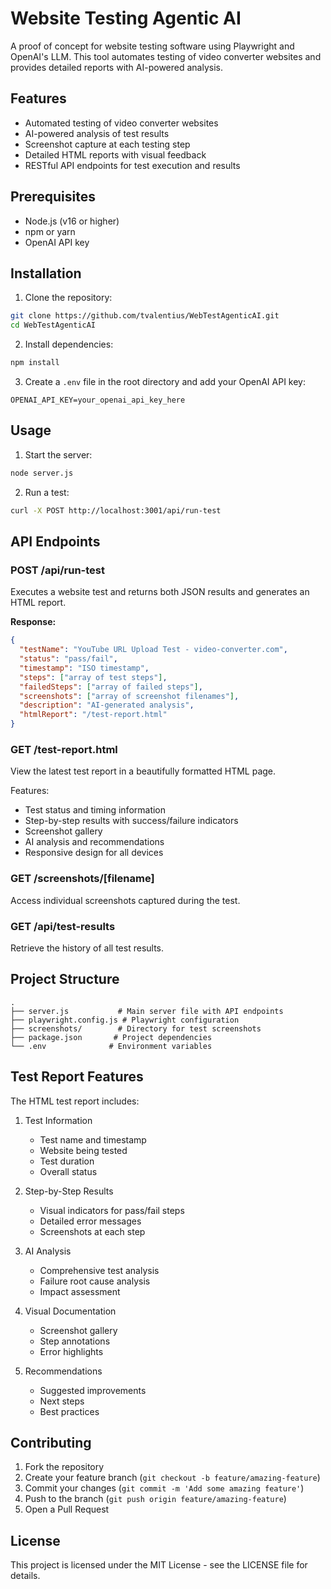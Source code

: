 # Website Testing Agentic AI

A proof of concept for website testing software using Playwright and OpenAI's LLM. This tool automates testing of video converter websites and provides detailed reports with AI-powered analysis.

## Features

- Automated testing of video converter websites
- AI-powered analysis of test results
- Screenshot capture at each testing step
- Detailed HTML reports with visual feedback
- RESTful API endpoints for test execution and results

## Prerequisites

- Node.js (v16 or higher)
- npm or yarn
- OpenAI API key

## Installation

1. Clone the repository:
```bash
git clone https://github.com/tvalentius/WebTestAgenticAI.git
cd WebTestAgenticAI
```

2. Install dependencies:
```bash
npm install
```

3. Create a `.env` file in the root directory and add your OpenAI API key:
```env
OPENAI_API_KEY=your_openai_api_key_here
```

## Usage

1. Start the server:
```bash
node server.js
```

2. Run a test:
```bash
curl -X POST http://localhost:3001/api/run-test
```

## API Endpoints

### POST /api/run-test
Executes a website test and returns both JSON results and generates an HTML report.

**Response:**
```json
{
  "testName": "YouTube URL Upload Test - video-converter.com",
  "status": "pass/fail",
  "timestamp": "ISO timestamp",
  "steps": ["array of test steps"],
  "failedSteps": ["array of failed steps"],
  "screenshots": ["array of screenshot filenames"],
  "description": "AI-generated analysis",
  "htmlReport": "/test-report.html"
}
```

### GET /test-report.html
View the latest test report in a beautifully formatted HTML page.

Features:
- Test status and timing information
- Step-by-step results with success/failure indicators
- Screenshot gallery
- AI analysis and recommendations
- Responsive design for all devices

### GET /screenshots/[filename]
Access individual screenshots captured during the test.

### GET /api/test-results
Retrieve the history of all test results.

## Project Structure

```
.
├── server.js           # Main server file with API endpoints
├── playwright.config.js # Playwright configuration
├── screenshots/        # Directory for test screenshots
├── package.json       # Project dependencies
└── .env              # Environment variables
```

## Test Report Features

The HTML test report includes:

1. Test Information
   - Test name and timestamp
   - Website being tested
   - Test duration
   - Overall status

2. Step-by-Step Results
   - Visual indicators for pass/fail steps
   - Detailed error messages
   - Screenshots at each step

3. AI Analysis
   - Comprehensive test analysis
   - Failure root cause analysis
   - Impact assessment

4. Visual Documentation
   - Screenshot gallery
   - Step annotations
   - Error highlights

5. Recommendations
   - Suggested improvements
   - Next steps
   - Best practices

## Contributing

1. Fork the repository
2. Create your feature branch (`git checkout -b feature/amazing-feature`)
3. Commit your changes (`git commit -m 'Add some amazing feature'`)
4. Push to the branch (`git push origin feature/amazing-feature`)
5. Open a Pull Request

## License

This project is licensed under the MIT License - see the LICENSE file for details.
